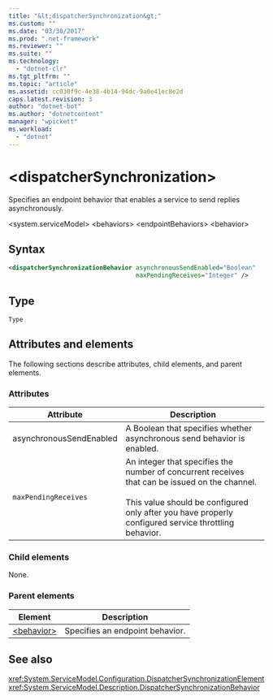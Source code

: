 ```yaml
---
title: "&lt;dispatcherSynchronization&gt;"
ms.custom: ""
ms.date: "03/30/2017"
ms.prod: ".net-framework"
ms.reviewer: ""
ms.suite: ""
ms.technology: 
  - "dotnet-clr"
ms.tgt_pltfrm: ""
ms.topic: "article"
ms.assetid: cc030f9c-4e38-4b14-94dc-9a0e41ec8e2d
caps.latest.revision: 3
author: "dotnet-bot"
ms.author: "dotnetcontent"
manager: "wpickett"
ms.workload: 
  - "dotnet"
---
```


# &lt;dispatcherSynchronization&gt;

Specifies an endpoint behavior that enables a service to send replies asynchronously.

\<system.serviceModel>
\<behaviors>
\<endpointBehaviors>
\<behavior>

## Syntax

```xml
<dispatcherSynchronizationBehavior asynchronousSendEnabled="Boolean" 
                                   maxPendingReceives="Integer" />
```

## Type

`Type`

## Attributes and elements

The following sections describe attributes, child elements, and parent elements.

### Attributes

| Attribute               | Description       |
| ----------------------- | ----------------- |
| asynchronousSendEnabled | A Boolean that specifies whether asynchronous send behavior is enabled. |
| `maxPendingReceives`    | An integer that specifies the number of concurrent receives that can be issued on the channel.<br /><br /> This value should be configured only after you have properly configured service throttling behavior. |

### Child elements

None.

### Parent elements

| Element | Description |  
| ------- | ----------- |  
| [\<behavior>](../../../../../docs/framework/configure-apps/file-schema/wcf/behavior-of-endpointbehaviors.md)|Specifies an endpoint behavior. |

## See also

 <xref:System.ServiceModel.Configuration.DispatcherSynchronizationElement>
 <xref:System.ServiceModel.Description.DispatcherSynchronizationBehavior>
